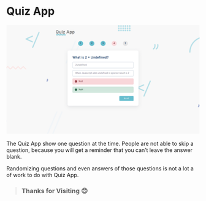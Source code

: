 # Quiz App

![Design](https://github.com/Dinesh1042/Vanilla-JavaScript-Projects/blob/main/Quiz%20App/Design/Quiz%20App.png?raw=true)

The Quiz App show one question at the time. People are not able to skip a question, because you will get a reminder that you can’t leave the answer blank.

Randomizing questions and even answers of those questions is not a lot a of work to do with Quiz App.

> ### Thanks for Visiting 😊
